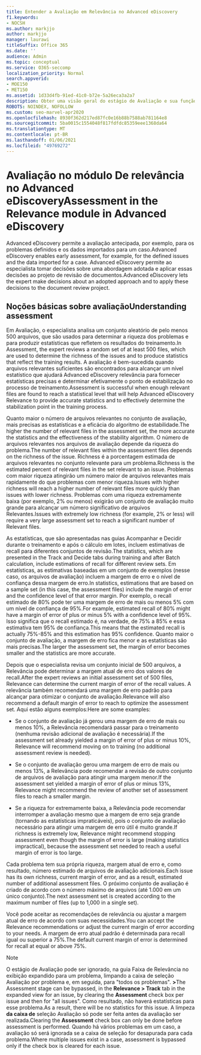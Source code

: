 ```yaml
---
title: Entender a Avaliação em Relevância no Advanced eDiscovery
f1.keywords:
- NOCSH
ms.author: markjjo
author: markjjo
manager: laurawi
titleSuffix: Office 365
ms.date: ''
audience: Admin
ms.topic: conceptual
ms.service: O365-seccomp
localization_priority: Normal
search.appverid:
- MOE150
- MET150
ms.assetid: 1d33d4fb-91ed-41c0-b72e-5a26eca3a2a7
description: Obter uma visão geral do estágio de Avaliação e sua função na determinação da riqueza de problemas durante o treinamento de relevância no Microsoft 365 Advanced eDiscovery.
ROBOTS: NOINDEX, NOFOLLOW
ms.custom: seo-marvel-apr2020
ms.openlocfilehash: 8930f362d217ed87fc0e16b88b7588ab781164e8
ms.sourcegitcommit: 5ba0015c1554048f817fdfdc85359eee1368da64
ms.translationtype: MT
ms.contentlocale: pt-BR
ms.lasthandoff: 01/06/2021
ms.locfileid: "49769272"
---
```

# <a name="assessment-in-the-relevance-module-in-advanced-ediscovery"></a><span data-ttu-id="cdc2f-103">Avaliação no módulo De relevância no Advanced eDiscovery</span><span class="sxs-lookup"><span data-stu-id="cdc2f-103">Assessment in the Relevance module in Advanced eDiscovery</span></span>
  
<span data-ttu-id="cdc2f-104">Advanced eDiscovery permite a avaliação antecipada, por exemplo, para os problemas definidos e os dados importados para um caso.</span><span class="sxs-lookup"><span data-stu-id="cdc2f-104">Advanced eDiscovery enables early assessment, for example, for the defined issues and the data imported for a case.</span></span> <span data-ttu-id="cdc2f-105">Advanced eDiscovery permite ao especialista tomar decisões sobre uma abordagem adotada e aplicar essas decisões ao projeto de revisão de documentos.</span><span class="sxs-lookup"><span data-stu-id="cdc2f-105">Advanced eDiscovery lets the expert make decisions about an adopted approach and to apply these decisions to the document review project.</span></span>
  
## <a name="understanding-assessment"></a><span data-ttu-id="cdc2f-106">Noções básicas sobre avaliação</span><span class="sxs-lookup"><span data-stu-id="cdc2f-106">Understanding assessment</span></span>

<span data-ttu-id="cdc2f-107">Em Avaliação, o especialista analisa um conjunto aleatório de pelo menos 500 arquivos, que são usados para determinar a riqueza dos problemas e para produzir estatísticas que refletem os resultados do treinamento.</span><span class="sxs-lookup"><span data-stu-id="cdc2f-107">In Assessment, the expert reviews a random set of at least 500 files, which are used to determine the richness of the issues and to produce statistics that reflect the training results.</span></span> <span data-ttu-id="cdc2f-108">A avaliação é bem-sucedida quando arquivos relevantes suficientes são encontrados para alcançar um nível estatístico que ajudará Advanced eDiscovery relevância para fornecer estatísticas precisas e determinar efetivamente o ponto de estabilização no processo de treinamento.</span><span class="sxs-lookup"><span data-stu-id="cdc2f-108">Assessment is successful when enough relevant files are found to reach a statistical level that will help Advanced eDiscovery Relevance to provide accurate statistics and to effectively determine the stabilization point in the training process.</span></span> 
  
<span data-ttu-id="cdc2f-109">Quanto maior o número de arquivos relevantes no conjunto de avaliação, mais precisas as estatísticas e a eficácia do algoritmo de estabilidade.</span><span class="sxs-lookup"><span data-stu-id="cdc2f-109">The higher the number of relevant files in the assessment set, the more accurate the statistics and the effectiveness of the stability algorithm.</span></span> <span data-ttu-id="cdc2f-110">O número de arquivos relevantes nos arquivos de avaliação depende da riqueza do problema.</span><span class="sxs-lookup"><span data-stu-id="cdc2f-110">The number of relevant files within the assessment files depends on the richness of the issue.</span></span> <span data-ttu-id="cdc2f-111">Richness é a porcentagem estimada de arquivos relevantes no conjunto relevante para um problema.</span><span class="sxs-lookup"><span data-stu-id="cdc2f-111">Richness is the estimated percent of relevant files in the set relevant to an issue.</span></span> <span data-ttu-id="cdc2f-112">Problemas com maior riqueza atingirão um número maior de arquivos relevantes mais rapidamente do que problemas com menor riqueza.</span><span class="sxs-lookup"><span data-stu-id="cdc2f-112">Issues with higher richness will reach a higher number of relevant files more quickly than issues with lower richness.</span></span> <span data-ttu-id="cdc2f-113">Problemas com uma riqueza extremamente baixa (por exemplo, 2% ou menos) exigirão um conjunto de avaliação muito grande para alcançar um número significativo de arquivos Relevantes.</span><span class="sxs-lookup"><span data-stu-id="cdc2f-113">Issues with extremely low richness (for example, 2% or less) will require a very large assessment set to reach a significant number of Relevant files.</span></span>
  
<span data-ttu-id="cdc2f-114">As estatísticas, que são apresentadas nas guias Acompanhar e Decidir durante o treinamento e após o cálculo em lotes, incluem estimativas de recall para diferentes conjuntos de revisão.</span><span class="sxs-lookup"><span data-stu-id="cdc2f-114">The statistics, which are presented in the Track and Decide tabs during training and after Batch calculation, include estimations of recall for different review sets.</span></span> <span data-ttu-id="cdc2f-115">Em estatísticas, as estimativas baseadas em um conjunto de exemplos (nesse caso, os arquivos de avaliação) incluem a margem de erro e o nível de confiança dessa margem de erro.</span><span class="sxs-lookup"><span data-stu-id="cdc2f-115">In statistics, estimations that are based on a sample set (in this case, the assessment files) include the margin of error and the confidence level of that error margin.</span></span> <span data-ttu-id="cdc2f-116">Por exemplo, o recall estimado de 80% pode ter uma margem de erro de mais ou menos 5% com um nível de confiança de 95%.</span><span class="sxs-lookup"><span data-stu-id="cdc2f-116">For example, estimated recall of 80% might have a margin of error of plus or minus 5% with a confidence level of 95%.</span></span> <span data-ttu-id="cdc2f-117">Isso significa que o recall estimado é, na verdade, de 75% a 85% e essa estimativa tem 95% de confiança.</span><span class="sxs-lookup"><span data-stu-id="cdc2f-117">This means that the estimated recall is actually 75%-85% and this estimation has 95% confidence.</span></span> <span data-ttu-id="cdc2f-118">Quanto maior o conjunto de avaliação, a margem de erro fica menor e as estatísticas são mais precisas.</span><span class="sxs-lookup"><span data-stu-id="cdc2f-118">The larger the assessment set, the margin of error becomes smaller and the statistics are more accurate.</span></span> 
  
<span data-ttu-id="cdc2f-119">Depois que o especialista revisa um conjunto inicial de 500 arquivos, a Relevância pode determinar a margem atual de erro dos valores de recall.</span><span class="sxs-lookup"><span data-stu-id="cdc2f-119">After the expert reviews an initial assessment set of 500 files, Relevance can determine the current margin of error of the recall values.</span></span> <span data-ttu-id="cdc2f-120">A relevância também recomendará uma margem de erro padrão para alcançar para otimizar o conjunto de avaliação.</span><span class="sxs-lookup"><span data-stu-id="cdc2f-120">Relevance will also recommend a default margin of error to reach to optimize the assessment set.</span></span> <span data-ttu-id="cdc2f-121">Aqui estão alguns exemplos:</span><span class="sxs-lookup"><span data-stu-id="cdc2f-121">Here are some examples:</span></span>
  
- <span data-ttu-id="cdc2f-122">Se o conjunto de avaliação já gerou uma margem de erro de mais ou menos 10%, a Relevância recomendará passar para o treinamento (nenhuma revisão adicional de avaliação é necessária).</span><span class="sxs-lookup"><span data-stu-id="cdc2f-122">If the assessment set already yielded a margin of error of plus or minus 10%, Relevance will recommend moving on to training (no additional assessment review is needed).</span></span> 

- <span data-ttu-id="cdc2f-123">Se o conjunto de avaliação gerou uma margem de erro de mais ou menos 13%, a Relevância pode recomendar a revisão de outro conjunto de arquivos de avaliação para atingir uma margem menor.</span><span class="sxs-lookup"><span data-stu-id="cdc2f-123">If the assessment set yielded a margin of error of plus or minus 13%, Relevance might recommend the review of another set of assessment files to reach a smaller margin.</span></span> 

- <span data-ttu-id="cdc2f-124">Se a riqueza for extremamente baixa, a Relevância pode recomendar interromper a avaliação mesmo que a margem de erro seja grande (tornando as estatísticas impraticáveis), pois o conjunto de avaliação necessário para atingir uma margem de erro útil é muito grande.</span><span class="sxs-lookup"><span data-stu-id="cdc2f-124">If richness is extremely low, Relevance might recommend stopping assessment even though the margin of error is large (making statistics impractical), because the assessment set needed to reach a useful margin of error is too large.</span></span>

<span data-ttu-id="cdc2f-125">Cada problema tem sua própria riqueza, margem atual de erro e, como resultado, número estimado de arquivos de avaliação adicionais.</span><span class="sxs-lookup"><span data-stu-id="cdc2f-125">Each issue has its own richness, current margin of error, and as a result, estimated number of additional assessment files.</span></span> <span data-ttu-id="cdc2f-126">O próximo conjunto de avaliação é criado de acordo com o número máximo de arquivos (até 1.000 em um único conjunto).</span><span class="sxs-lookup"><span data-stu-id="cdc2f-126">The next assessment set is created according to the maximum number of files (up to 1,000 in a single set).</span></span>
  
<span data-ttu-id="cdc2f-127">Você pode aceitar as recomendações de relevância ou ajustar a margem atual de erro de acordo com suas necessidades.</span><span class="sxs-lookup"><span data-stu-id="cdc2f-127">You can accept the Relevance recommendations or adjust the current margin of error according to your needs.</span></span> <span data-ttu-id="cdc2f-128">A margem de erro atual padrão é determinada para recall igual ou superior a 75%.</span><span class="sxs-lookup"><span data-stu-id="cdc2f-128">The default current margin of error is determined for recall at equal or above 75%.</span></span>
  
> [!NOTE]
> <span data-ttu-id="cdc2f-129">O estágio de Avaliação pode ser ignorado, na guia Faixa de Relevância  no exibição expandido para um problema, limpando a caixa de seleção Avaliação por problema e, em seguida, para "todos os problemas". **\>**</span><span class="sxs-lookup"><span data-stu-id="cdc2f-129">The Assessment stage can be bypassed, in the **Relevance \> Track** tab in the expanded view for an issue, by clearing the **Assessment** check box per issue and then for "all issues".</span></span> <span data-ttu-id="cdc2f-130">Como resultado, não haverá estatísticas para esse problema.</span><span class="sxs-lookup"><span data-stu-id="cdc2f-130">As a result, there will be no statistics for this issue.</span></span> <span data-ttu-id="cdc2f-131">A limpeza **da caixa de** seleção Avaliação só pode ser feita antes da avaliação ser realizada.</span><span class="sxs-lookup"><span data-stu-id="cdc2f-131">Clearing the **Assessment** check box can only be done before assessment is performed.</span></span> <span data-ttu-id="cdc2f-132">Quando há vários problemas em um caso, a avaliação só será ignorada se a caixa de seleção for desapurada para cada problema.</span><span class="sxs-lookup"><span data-stu-id="cdc2f-132">Where multiple issues exist in a case, assessment is bypassed only if the check box is cleared for each issue.</span></span>
